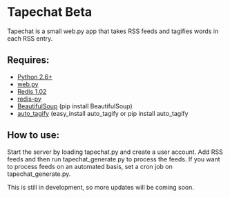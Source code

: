 # Tapechat Beta

Tapechat is a small web.py app that takes RSS feeds and tagifies words in each RSS entry.

## Requires:
* [Python 2.6+](http://www.python.org/ "Python")
* [web.py](http://webpy.org/ "web.py")
* [Redis 1.02](http://code.google.com/p/redis/ "Redis")
* [redis-py](http://github.com/andymccurdy/redis-py "redis-py")
* [BeautifulSoup](http://pypi.python.org/pypi/BeautifulSoup/ "Beautiful Soup") (pip install BeautifulSoup)
* [auto_tagify](http://pypi.python.org/pypi?:action=display&name=auto_tagify "auto_tagify") (easy_install auto_tagify or pip install auto_tagify


## How to use:
Start the server by loading tapechat.py and create a user account. Add RSS feeds and then run tapechat_generate.py to process the feeds. If you want to process feeds on an automated basis, set a cron job on tapechat_generate.py.

This is still in development, so more updates will be coming soon.
